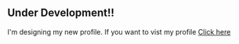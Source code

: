 ## Under Development!!
I'm designing my new profile. If you want to vist my profile [Click here](maazk9119.github.io/profile)
